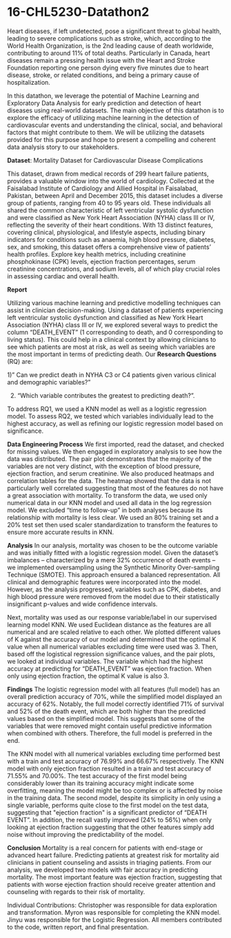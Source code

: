 # 16-CHL5230-Datathon2

Heart diseases, if left undetected, pose a significant threat to global health, leading to severe complications such as stroke, which, according to the World Health Organization, is the 2nd leading cause of death worldwide, contributing to around 11% of total deaths. Particularly in Canada, heart diseases remain a pressing health issue with the Heart and Stroke Foundation reporting one person dying every five minutes due to heart disease, stroke, or related conditions, and being a primary cause of hospitalization.

In this datathon, we leverage the potential of Machine Learning and Exploratory Data Analysis for early prediction and detection of heart diseases using real-world datasets. The main objective of this datathon is to explore the efficacy of utilizing machine learning in the detection of cardiovascular events and understanding the clinical, social, and behavioral factors that might contribute to them. We will be utilizing the datasets provided for this purpose and hope to present a compelling and coherent data analysis story to our stakeholders.

**Dataset**: Mortality Dataset for Cardiovascular Disease Complications

This dataset, drawn from medical records of 299 heart failure patients, provides a valuable window into the world of cardiology. Collected at the Faisalabad Institute of Cardiology and Allied Hospital in Faisalabad, Pakistan, between April and December 2015, this dataset includes a diverse group of patients, ranging from 40 to 95 years old. These individuals all shared the common characteristic of left ventricular systolic dysfunction and were classified as New York Heart Association (NYHA) class III or IV, reflecting the severity of their heart conditions. With 13 distinct features, covering clinical, physiological, and lifestyle aspects, including binary indicators for conditions such as anaemia, high blood pressure, diabetes, sex, and smoking, this dataset offers a comprehensive view of patients’ health profiles. Explore key health metrics, including creatinine phosphokinase (CPK) levels, ejection fraction percentages, serum creatinine concentrations, and sodium levels, all of which play crucial roles in assessing cardiac and overall health.

**Report** 

Utilizing various machine learning and predictive modelling techniques can assist in clinician decision-making. Using a dataset  of patients experiencing left ventricular systolic dysfunction and classified as New York Heart Association (NYHA) class III or IV, we explored several ways to predict the column “DEATH_EVENT” (1 corresponding to death, and 0 corresponding to living status). This could help in a clinical context by allowing clinicians to see which patients are most at risk, as well as seeing which variables are the most important in terms of predicting death. Our **Research Questions** (RQ) are: 

  1)” Can we predict death in NYHA C3 or C4 patients given various clinical and demographic variables?” 
  
  2) “Which variable contributes the greatest to predicting death?”.

To address RQ1, we used a KNN model as well as a logistic regression model. To assess RQ2, we tested which variables individually lead to the highest accuracy, as well as refining our logistic regression model based on significance.

**Data Engineering Process**
We first imported, read the dataset, and checked for missing values. We then engaged in exploratory analysis to see how the data was distributed. The pair plot demonstrates that the majority of the variables are not very distinct, with the exception of blood pressure, ejection fraction, and serum creatinine. We also produced heatmaps and correlation tables for the data. The heatmap showed that the data is not particularly well correlated suggesting that most of the features do not have a great association with mortality. To transform the data, we used only numerical data in our KNN model and used all data in the log regression model. We excluded “time to follow-up” in both analyses because its relationship with mortality is less clear. We used an 80% training set and a 20% test set then used scaler standardization to transform the features  to ensure more accurate results in KNN. 

**Analysis**
In our analysis, mortality was chosen to be the outcome variable and was initially fitted with a logistic regression model. Given the dataset’s imbalances – characterized by a mere 32% occurrence of death events – we implemented oversampling using the Synthetic Minority Over-sampling Technique (SMOTE). This approach ensured a balanced representation. All clinical and demographic features were incorporated into the model. However, as the analysis progressed, variables such as CPK, diabetes, and high blood pressure were removed from the model due to their statistically insignificant p-values and wide confidence intervals. 

Next, mortality was used as our response variable/label in our supervised learning model KNN. We used Euclidean distance as the features are all numerical and are scaled relative to each other. We plotted different values of K against the accuracy of our model and determined that the optimal K value when all numerical variables excluding time were used was 3. Then, based off the logistical regression significance values, and the pair plots, we looked at individual variables. The variable which had the highest accuracy at predicting for “DEATH_EVENT” was ejection fraction. When only using ejection fraction, the optimal K value is also 3.

**Findings**
The logistic regression model with all features (full model) has an overall prediction accuracy of 70%, while the simplified model displayed an accuracy of 62%. Notably, the full model correctly identified 71% of survival and 52% of the death event, which are both higher than the predicted values based on the simplified model. This suggests that some of the variables that were removed might contain useful predictive information when combined with others. Therefore, the full model is preferred in the end. 

The KNN model with all numerical variables excluding time performed best with a train and test accuracy of 76.99% and 66.67% respectively. The KNN model with only ejection fraction resulted in a train and test accuracy of 71.55% and 70.00%. The test accuracy of the first model being considerably lower than its training accuracy might indicate some overfitting, meaning the model might be too complex or is affected by noise in the training data. The second model, despite its simplicity in only using a single variable, performs quite close to the first model on the test data, suggesting that "ejection fraction" is a significant predictor of “DEATH EVENT”. In addition, the recall vastly improved (24% to 56%) when only looking at ejection fraction suggesting that the other features simply add noise without improving the predictability of the model.

**Conclusion**
Mortality is a real concern for patients with end-stage or advanced heart failure. Predicting patients at greatest risk for mortality aid clinicians in patient counseling and assists in triaging patients. From our analysis, we developed two models with fair accuracy in predicting mortality. The most important feature was ejection fraction, suggesting that patients with worse ejection fraction should receive greater attention and counseling with regards to their risk of mortality. 

Individual Contributions: Christopher was responsible for data exploration and transformation. Myron was responsible for completing the KNN model. Jinyu was responsible for the Logistic Regression. All members contributed to the code, written report, and final presentation.

